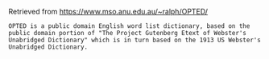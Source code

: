 Retrieved from https://www.mso.anu.edu.au/~ralph/OPTED/

```OPTED is a public domain English word list dictionary, based on the public domain portion of "The Project Gutenberg Etext of Webster's Unabridged Dictionary" which is in turn based on the 1913 US Webster's Unabridged Dictionary.```
